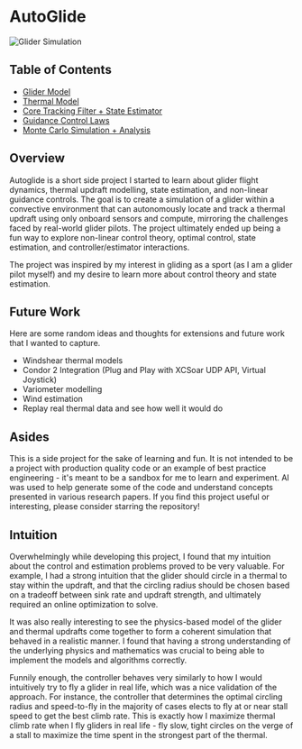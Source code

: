 # AutoGlide
![Glider Simulation](circling_demo.gif)

## Table of Contents
- [Glider Model](glider_model/readme.md)
- [Thermal Model](thermal_model/readme.md)
- [Core Tracking Filter + State Estimator](thermal_estimator/readme.md)
- [Guidance Control Laws](controller/readme.md)
- [Monte Carlo Simulation + Analysis](monte_carlo/readme.md)

## Overview
Autoglide is a short side project I started to learn about glider flight dynamics, thermal updraft modelling, state estimation, and non-linear guidance controls. The goal is to create a simulation of a glider within a convective environment that can autonomously locate and track a thermal updraft using only onboard sensors and compute, mirroring the challenges faced by real-world glider pilots. The project ultimately ended up being a fun way to explore non-linear control theory, optimal control, state estimation, and controller/estimator interactions.

The project was inspired by my interest in gliding as a sport (as I am a glider pilot myself) and my desire to learn more about control theory and state estimation.

## Future Work
Here are some random ideas and thoughts for extensions and future work that I wanted to capture.
- Windshear thermal models
- Condor 2 Integration (Plug and Play with XCSoar UDP API, Virtual Joystick)
- Variometer modelling
- Wind estimation
- Replay real thermal data and see how well it would do

## Asides
This is a side project for the sake of learning and fun. It is not intended to be a project with production quality code or an example of best practice engineering - it's meant to be a sandbox for me to learn and experiment. AI was used to help generate some of the code and understand concepts presented in various research papers. If you find this project useful or interesting, please consider starring the repository!

## Intuition
Overwhelmingly while developing this project, I found that my intuition about the control and estimation problems proved to be very valuable. For example, I had a strong intuition that the glider should circle in a thermal to stay within the updraft, and that the circling radius should be chosen based on a tradeoff between sink rate and updraft strength, and ultimately required an online optimization to solve. 

It was also really interesting to see the physics-based model of the glider and thermal updrafts come together to form a coherent simulation that behaved in a realistic manner. I found that having a strong understanding of the underlying physics and mathematics was crucial to being able to implement the models and algorithms correctly. 

Funnily enough, the controller behaves very similarly to how I would intuitively try to fly a glider in real life, which was a nice validation of the approach. For instance, the controller that determines the optimal circling radius and speed-to-fly in the majority of cases elects to fly at or near stall speed to get the best climb rate. This is exactly how I maximize thermal climb rate when I fly gliders in real life - fly slow, tight circles on the verge of a stall to maximize the time spent in the strongest part of the thermal.